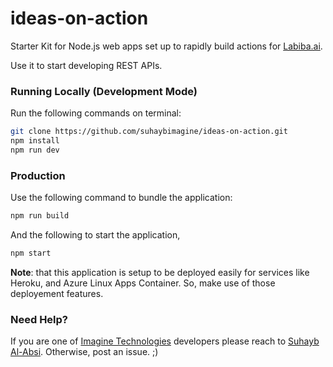 # ideas-on-action
Starter Kit for Node.js web apps set up to rapidly build actions for [Labiba.ai](http://www.labiba.ai).

Use it to start developing REST APIs.

### Running Locally (Development Mode)

Run the following commands on terminal:

```sh
git clone https://github.com/suhaybimagine/ideas-on-action.git
npm install
npm run dev
```

### Production

Use the following command to bundle the application:

```sh
npm run build
```

And the following to start the application,
```sh
npm start
```

<b>Note</b>: that this application is setup to be deployed easily for services like Heroku, and Azure Linux Apps Container. So, make use of those deployement features.

### Need Help?

If you are one of [Imagine Technologies](http://www.imagine.com.jo) developers please reach to [Suhayb Al-Absi](mailto:suhayb@imagine.com.jo). Otherwise, post an issue. ;)
